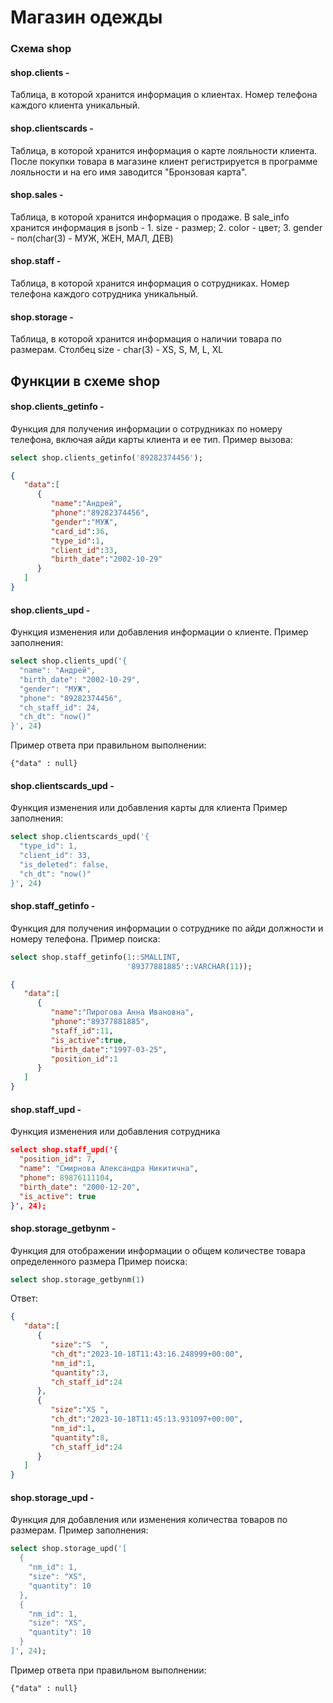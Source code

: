 # Магазин одежды

### Схема shop
#### shop.clients -
Таблица, в которой хранится информация о клиентах. 
Номер телефона каждого клиента уникальный.
#### shop.clientscards -
Таблица, в которой хранится информация о карте лояльности клиента. После покупки товара в магазине клиент регистрируется в программе лояльности и на его имя заводится "Бронзовая карта".
#### shop.sales -
Таблица, в которой хранится информация о продаже.
В sale_info хранится информация в jsonb - 1. size - размер; 2. color - цвет; 3. gender - пол(char(3) - МУЖ, ЖЕН, МАЛ, ДЕВ)
#### shop.staff - 
Таблица, в которой хранится информация о сотрудниках.
Номер телефона каждого сотрудника уникальный.
#### shop.storage - 
Таблица, в которой хранится информация о наличии товара по размерам.
Столбец size - char(3) - XS, S, M, L, XL

## Функции в схеме shop

#### shop.clients_getinfo - 
Функция для получения информации о сотрудниках по номеру телефона, включая айди карты клиента и ее тип.
Пример вызова:
```sql
select shop.clients_getinfo('89282374456');
```
```json
{
   "data":[
      {
         "name":"Андрей",
         "phone":"89282374456",
         "gender":"МУЖ",
         "card_id":36,
         "type_id":1,
         "client_id":33,
         "birth_date":"2002-10-29"
      }
   ]
}
```
#### shop.clients_upd - 
Функция изменения или добавления информации о клиенте.
Пример заполнения:
```sql
select shop.clients_upd('{
  "name": "Андрей",
  "birth_date": "2002-10-29",
  "gender": "МУЖ",
  "phone": "89282374456",
  "ch_staff_id": 24,
  "ch_dt": "now()"
}', 24)
```
Пример ответа при правильном выполнении:

```jsonb
{"data" : null}
```

#### shop.clientscards_upd - 
Функция изменения или добавления карты для клиента
Пример заполнения:
```sql
select shop.clientscards_upd('{
  "type_id": 1,
  "client_id": 33,
  "is_deleted": false,
  "ch_dt": "now()"
}', 24)
```

#### shop.staff_getinfo - 
Функция для получения информации о сотруднике по айди должности и номеру телефона.
Пример поиска:
```sql
select shop.staff_getinfo(1::SMALLINT,
                          '89377881885'::VARCHAR(11));
```
```json
{
   "data":[
      {
         "name":"Пирогова Анна Ивановна",
         "phone":"89377881885",
         "staff_id":11,
         "is_active":true,
         "birth_date":"1997-03-25",
         "position_id":1
      }
   ]
}
```
#### shop.staff_upd - 
Функция изменения или добавления сотрудника
```json
select shop.staff_upd('{
  "position_id": 7,
  "name": "Смирнова Александра Никитична",
  "phone": 89876111104,
  "birth_date": "2000-12-20",
  "is_active": true
}', 24);
```
#### shop.storage_getbynm - 
Функция для отображении информации о общем количестве товара определенного размера
Пример поиска:
```sql
select shop.storage_getbynm(1)
```
Ответ:
```json
{
   "data":[
      {
         "size":"S  ",
         "ch_dt":"2023-10-18T11:43:16.248999+00:00",
         "nm_id":1,
         "quantity":3,
         "ch_staff_id":24
      },
      {
         "size":"XS ",
         "ch_dt":"2023-10-18T11:45:13.931097+00:00",
         "nm_id":1,
         "quantity":8,
         "ch_staff_id":24
      }
   ]
}
```
#### shop.storage_upd -
Функция для добавления или изменения количества товаров по размерам.
Пример заполнения:
```sql
select shop.storage_upd('[
  {
    "nm_id": 1,
    "size": "XS",
    "quantity": 10
  },
  {
    "nm_id": 1,
    "size": "XS",
    "quantity": 10
  }
]', 24);
```
Пример ответа при правильном выполнении:

```jsonb
{"data" : null}
```
#### 

